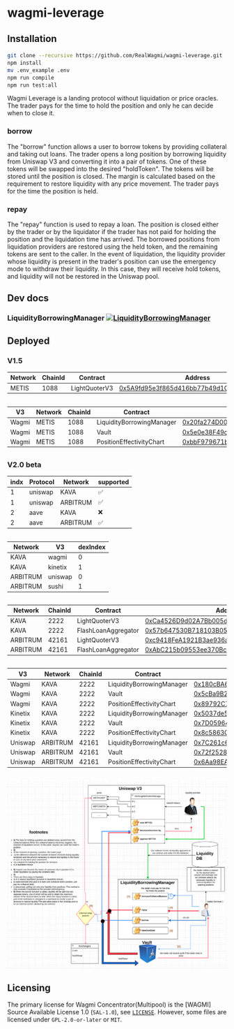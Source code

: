 # wagmi-leverage

## Installation
```bash
git clone --recursive https://github.com/RealWagmi/wagmi-leverage.git
npm install
mv .env_example .env
npm run compile
npm run test:all
```


Wagmi Leverage is a landing protocol without liquidation or price oracles. The trader pays for the time to hold the position and only he can decide when to close it.

### borrow

The "borrow" function allows a user to borrow tokens by providing collateral and taking out loans.
The trader opens a long position by borrowing liquidity from Uniswap V3 and converting it into a pair of tokens. One of these tokens will be swapped into the desired "holdToken". The tokens will be stored until the position is closed. The margin is calculated based on the requirement to restore liquidity with any price movement. The trader pays for the time the position is held.

### repay

The "repay" function is used to repay a loan. The position is closed either by the trader or by the liquidator if the trader has not paid for holding the position and the liquidation time has arrived. The borrowed positions from liquidation providers are restored using the held token, and the remaining tokens are sent to the caller. In the event of liquidation, the liquidity provider whose liquidity is present in the trader's position can use the emergency mode to withdraw their liquidity. In this case, they will receive hold tokens, and liquidity will not be restored in the Uniswap pool.


## Dev docs
### LiquidityBorrowingManager [![LiquidityBorrowingManager](https://img.shields.io/badge/docs-%F0%9F%93%84-yellow)](./docs/LiquidityBorrowingManager.md)

## Deployed

### V1.5

| Network | ChainId | Contract | Address |
|------| ------- | -----| -----|
| METIS | 1088 | LightQuoterV3 | [0x5A9fd95e3f865d416bb77b49d1Cca8109FcAbfE5](https://explorer.metis.io/address/0x5A9fd95e3f865d416bb77b49d1Cca8109FcAbfE5) |

##



| V3 | Network | ChainId | Contract | Address |
|------|------| ------- | -----| -----|
| Wagmi | METIS | 1088 | LiquidityBorrowingManager | [0x20fa274D00fF4917A13cD464FDbB200475B6EaBd](https://explorer.metis.io/address/0x20fa274D00fF4917A13cD464FDbB200475B6EaBd) |
| Wagmi | METIS | 1088 | Vault| [0x5e0e38F49c89D2535D12459a3Cab40dB6D2f7fC9](https://explorer.metis.io/address/0x5e0e38F49c89D2535D12459a3Cab40dB6D2f7fC9) |
| Wagmi | METIS | 1088 | PositionEffectivityChart| [0xbbF979671b95fB27Ab19d817Fc41E6F51D4a9Bf9](https://explorer.metis.io/address/0xbbF979671b95fB27Ab19d817Fc41E6F51D4a9Bf9) |

##

### V2.0 beta

| indx | Protocol | Network | supported |
|------| ------- | -----| -----|
| 1 | uniswap | KAVA | ✅ |
| 1 | uniswap | ARBITRUM | ✅ |
| 2 | aave | KAVA | ❌ |
| 2 | aave | ARBITRUM | ✅ |

##

| Network | V3 | dexIndex |
|------| ------- | -----|
| KAVA | wagmi | 0 |
| KAVA | kinetix | 1 |
| ARBITRUM | uniswap | 0 |
| ARBITRUM | sushi | 1 |

##

| Network | ChainId | Contract | Address |
|------| ------- | -----| -----|
| KAVA | 2222 | LightQuoterV3 | [0xCa4526D9d02A7Bb005d850c2176E8aE30B970149](https://kavascan.com/address/0xCa4526D9d02A7Bb005d850c2176E8aE30B970149) |
| KAVA | 2222 | FlashLoanAggregator | [0x57b647530B718103B05751278C4835B068FDC491](https://kavascan.com/address/0x57b647530B718103B05751278C4835B068FDC491) |
| ARBITRUM | 42161 | LightQuoterV3 | [0xc9418FeA1921B3ae936a27aad24E6D5b25e84beF](https://arbiscan.io/address/0xc9418FeA1921B3ae936a27aad24E6D5b25e84beF) |
| ARBITRUM | 42161 | FlashLoanAggregator | [0xAbC215b09553ee370Bc5cCB7f2DE83a9d7521FA5](https://arbiscan.io/address/0xAbC215b09553ee370Bc5cCB7f2DE83a9d7521FA5) |
##

| V3 | Network | ChainId | Contract | Address |
|------|------| ------- | -----| -----|
| Wagmi | KAVA | 2222 | LiquidityBorrowingManager | [0x180cBA6501ECc1E64D66Cf9658ad8BBF5B821deF](https://kavascan.com/address/0x180cBA6501ECc1E64D66Cf9658ad8BBF5B821deF) |
| Wagmi | KAVA | 2222 | Vault| [0x5cBa9B2c6a7004C120481ACa72ab4CA75E516AED](https://kavascan.com/address/0x5cBa9B2c6a7004C120481ACa72ab4CA75E516AED) |
| Wagmi | KAVA | 2222 | PositionEffectivityChart| [0x89792C7b478cf25220EE7fCF0F445Ea134A992f4](https://kavascan.com/address/0x89792C7b478cf25220EE7fCF0F445Ea134A992f4) |
| Kinetix | KAVA | 2222 | LiquidityBorrowingManager | [0x5037de5B646AF604f964Dd86c0D9719459122454](https://kavascan.com/address/0x5037de5B646AF604f964Dd86c0D9719459122454) |
| Kinetix | KAVA | 2222 | Vault| [0x7D05964F271Cb30a2DD18DcE7363e1155a5bA1Ff](https://kavascan.com/address/0x7D05964F271Cb30a2DD18DcE7363e1155a5bA1Ff) |
| Kinetix | KAVA | 2222 | PositionEffectivityChart| [0x8c5863C690e99e4625789f7ebb7374b5CD091895](https://kavascan.com/address/0x8c5863C690e99e4625789f7ebb7374b5CD091895) |
| Uniswap | ARBITRUM | 42161 | LiquidityBorrowingManager | [0x7C261c6c2F43ec86fbc8DA48505fDF12D66193c9](https://arbiscan.io/address/0x7C261c6c2F43ec86fbc8DA48505fDF12D66193c9) |
| Uniswap | ARBITRUM | 42161 | Vault| [0x72f25285541F8D553d03fd65A8122a80Fc5d722A](https://arbiscan.io/address/0x72f25285541F8D553d03fd65A8122a80Fc5d722A) |
| Uniswap | ARBITRUM | 42161 | PositionEffectivityChart| [0x6Aa98EAD889D8B78C8E369D5139Abd4A720eBE89](https://arbiscan.io/address/0x6Aa98EAD889D8B78C8E369D5139Abd4A720eBE89) |


##

![](1.png "Title")

## Licensing

The primary license for Wagmi Concentrator(Multipool) is the [WAGMI] Source Available License 1.0 (`SAL-1.0`), see [`LICENSE`](./LICENSE.md). However, some files are licensed under `GPL-2.0-or-later` or `MIT`.